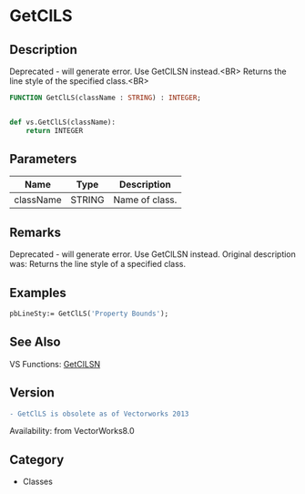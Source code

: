 # GetClLS

## Description
Deprecated - will generate error. Use GetClLSN instead.&lt;BR&gt;
Returns the line style of the specified class.&lt;BR&gt;


```pascal
FUNCTION GetClLS(className : STRING) : INTEGER;
```

```python

def vs.GetClLS(className):
    return INTEGER
```

## Parameters
|Name|Type|Description|
|---|---|---|
|className|STRING|Name of class.|

## Remarks
Deprecated - will generate error. Use GetClLSN instead. Original description was: Returns the line style of a specified class.

## Examples
```pascal
pbLineSty:= GetClLS('Property Bounds');
```

## See Also
VS Functions:
[GetClLSN](GetClLSN.md)

## Version
```diff
- GetClLS is obsolete as of Vectorworks 2013
```

Availability: from VectorWorks8.0
## Category
* Classes

